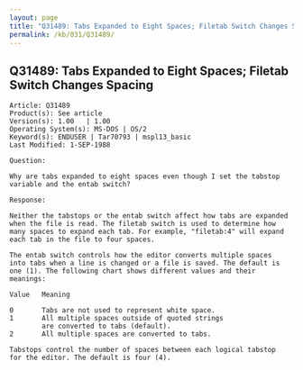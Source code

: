 ```yaml
---
layout: page
title: "Q31489: Tabs Expanded to Eight Spaces; Filetab Switch Changes Spacing"
permalink: /kb/031/Q31489/
---
```


## Q31489: Tabs Expanded to Eight Spaces; Filetab Switch Changes Spacing

	Article: Q31489
	Product(s): See article
	Version(s): 1.00   | 1.00
	Operating System(s): MS-DOS | OS/2
	Keyword(s): ENDUSER | Tar70793 | mspl13_basic
	Last Modified: 1-SEP-1988
	
	Question:
	
	Why are tabs expanded to eight spaces even though I set the tabstop
	variable and the entab switch?
	
	Response:
	
	Neither the tabstops or the entab switch affect how tabs are expanded
	when the file is read. The filetab switch is used to determine how
	many spaces to expand each tab. For example, "filetab:4" will expand
	each tab in the file to four spaces.
	
	The entab switch controls how the editor converts multiple spaces
	into tabs when a line is changed or a file is saved. The default is
	one (1). The following chart shows different values and their
	meanings:
	
	Value   Meaning
	
	0       Tabs are not used to represent white space.
	1       All multiple spaces outside of quoted strings
	        are converted to tabs (default).
	2       All multiple spaces are converted to tabs.
	
	Tabstops control the number of spaces between each logical tabstop
	for the editor. The default is four (4).
